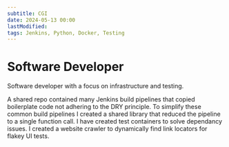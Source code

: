 ```yaml
---
subtitle: CGI
date: 2024-05-13 00:00
lastModified: 
tags: Jenkins, Python, Docker, Testing
---
```


# Software Developer

Software developer with a focus on infrastructure and testing.

A shared repo contained many Jenkins build pipelines that copied boilerplate code not adhering to the DRY principle. To simplify these common build pipelines I created a shared library that reduced the pipeline to a single function call.
I have created test containers to solve dependancy issues.
I created a website crawler to dynamically find link locators for flakey UI tests.
